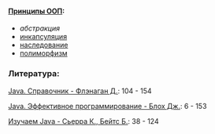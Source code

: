 #### [Принципы ООП](https://en.wikipedia.org/wiki/Object-oriented_programming):
- _абстракция_
- [инкапсуляция](https://en.wikipedia.org/wiki/Encapsulation_%28computer_programming%29) 
- [наследование](https://en.wikipedia.org/wiki/Inheritance_%28object-oriented_programming%29)
- [полиморфизм](https://en.wikipedia.org/wiki/Polymorphism_%28computer_science%29)

### Литература:

[Java. Справочник - Флэнаган Д.](http://gen.lib.rus.ec/book/index.php?md5=9A8F95A5F9DA2E98D34F3BE66BDB946E): 104 - 154

[Java. Эффективное программирование - Блох Дж.](http://gen.lib.rus.ec/book/index.php?md5=25908E8431AD9C9DF84639BE2EB1C687): 6 - 153

[Изучаем Java - Сьерра К., Бейтс Б.](http://gen.lib.rus.ec/book/index.php?md5=CA7B4123E75E174AB2A0B2CB7F9A766E): 38 - 124